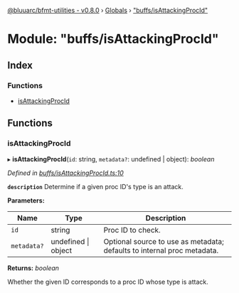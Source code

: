 [@bluuarc/bfmt-utilities - v0.8.0](../README.md) › [Globals](../globals.md) › ["buffs/isAttackingProcId"](_buffs_isattackingprocid_.md)

# Module: "buffs/isAttackingProcId"

## Index

### Functions

* [isAttackingProcId](_buffs_isattackingprocid_.md#isattackingprocid)

## Functions

###  isAttackingProcId

▸ **isAttackingProcId**(`id`: string, `metadata?`: undefined | object): *boolean*

*Defined in [buffs/isAttackingProcId.ts:10](https://github.com/BluuArc/bfmt-utilities/blob/master/src/buffs/isAttackingProcId.ts#L10)*

**`description`** Determine if a given proc ID's type is an attack.

**Parameters:**

Name | Type | Description |
------ | ------ | ------ |
`id` | string | Proc ID to check. |
`metadata?` | undefined &#124; object | Optional source to use as metadata; defaults to internal proc metadata. |

**Returns:** *boolean*

Whether the given ID corresponds to a proc ID whose type is attack.
